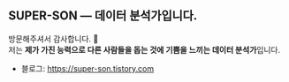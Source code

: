 ## SUPER-SON — 데이터 분석가입니다.

방문해주셔서 감사합니다. 👋  
저는 **제가 가진 능력으로 다른 사람들을 돕는 것에 기쁨을 느끼는 데이터 분석가**입니다.

* 블로그: https://super-son.tistory.com
